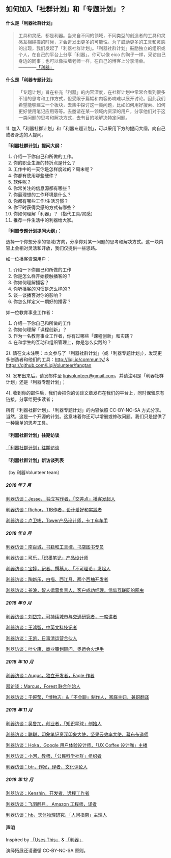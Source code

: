 ## 如何加入「社群计划」和「专题计划」？

#### 什么是「利器社群计划」

> 工具和灵感，都是利器。当来自不同的领域，不同类型的创造者的工具和灵感互相碰撞的时候，才会迸发出更多的可能性。为了鼓励更多的工具和灵感的出现，我们发起了「利器社群计划」。「利器社群计划」鼓励独立的组织或个人，在自己的平台上分享「利器」。你可以像 eico 的陶子一样，采访自己身边的同事；也可以像扶墙老师一样，在自己的博客上分享清单。 ————[「利器」](http://liqi.io/community/)

#### 什么是「利器专题计划」

> 「专题计划」旨在补充「利器」的内容深度，在社群计划中常常会看到很多不错的思考和工作方式，但受限于篇幅和内容影响难以展开讨论。因此我们希望能够建立一个板块，去集中探讨这一类问题，比如如何用好搜索、如何更好使用笔记应用等等。去邀请在某一领域内资深的用户，分享他们对于这一类问题的思考和解决方式，去有目的地解决特定问题。



1). 加入「利器社群计划」和「利器专题计划」，可以采用下方的提问大纲，向自己或者身边的人提问。


**「利器社群计划」提问大纲：**

1. 介绍一下你自己和所做的工作。
2. 你的职业生涯的转折点是什么？
3. 工作中的一天你是怎样度过的？周末呢？
4. 你都有使用哪些硬件？
5. 软件呢？
6. 你常关注的信息源都有哪些？
7. 你最理想的工作环境是什么？
8. 你都有哪些工作/生活习惯？
9. 你平时获得灵感的方式有哪些？
10. 你如何理解「利器」？（指代工具/灵感）
11. 推荐一件生活中的利器给大家。


**「利器专题计划提问大纲」：**

选择一个你想分享的领域/方向，分享你对某一问题的思考和解决方式。这一块内容上会相对灵活和开放，我们仅提供一些思路。

如一位播客资深用户：

1. 介绍一下你自己和所做的工作
2. 你是怎么样开始接触播客的？
3. 你如何理解播客？
4. 你听播客的习惯是怎么样的？
5. 谈一谈播客对你的影响？
6. 你怎么样定义一期好的播客？

如一位教育事业工作者：

1. 介绍一下你自己和所做的工作
2. 你如何理解「课程创新」？
3. 作为一名教育事业工作者，你有过哪些「课程创新」和实践？
4. 在和学生的互动和组织管理上，你是怎么实践的？


2). 请在文末注明：本文参与了「利器社群计划」（或「利器专题计划」），发现更多创造者和他们的工具：http://liqi.io/community/ & https://github.com/LiqiVolunteer/fangtan


3). 发布出来后，请发邮件至 liqivolunteer@gmail.com，并请注明是「利器社群计划」还是「利器专题计划」；


4). 收到你的邮件后，我们会把你的访谈文章发布在我们的平台上，同时保留原有链接，分享给更多读者；

所有「利器社群计划」、「利器专题计划」的内容依照 CC-BY-NC-SA 方式分享。当然，这是一个开源的计划。这意味着你还可以增删或修改问题。我们只是提供了一种简单的思考工具。



#### 「利器社群计划」往期访谈

[「利器社群计划」往期访谈](http://liqi.io/creators/)



#### 「利器社群计划」新访谈列表

（by 利器Volunteer team）

##### 2018 年 7 月

[利器访谈：Jesse， 独立写作者，「交差点」播客发起人](https://mp.weixin.qq.com/s/ZVe68N--TJ5H405pt8eZaA)

[利器访谈：Richor，TIB作者，设计爱好和实践者](https://mp.weixin.qq.com/s/CZ755EsIoJBNxqsx4I4q3w)

[利器访谈：卢卫彬，Tower产品设计师，卡丁车车手](https://mp.weixin.qq.com/s/61d3dsWYEvrSuiYS4k6bww)

##### 2018 年 8 月

[利器访谈：南百城，书籍和工具控，书店图书专员](https://mp.weixin.qq.com/s/oiNarcDftBCPLWoG9q2iFA)

[利器访谈：可乐，「识墨笔记」产品设计师](https://mp.weixin.qq.com/s/Kjw3MiGuE0MF3OLiPxmmdQ)

[利器访谈：宝婷，记者、撰稿人、「不可理论」发起人](https://mp.weixin.qq.com/s/2-iBT1ViuU8fVj89HEckYw)

[利器访谈：陶新乐，白描、西江月、两个西柚开发者](https://mp.weixin.qq.com/s/EED7OZcDSMs05I9SPlboZw)

[利器访谈：苍浪，智人运营负责人，客户成功经理，信仰互联网的网虫](https://mp.weixin.qq.com/s/B5Vbco42L_Zj5riyp43NNg)

##### 2018 年 9 月

[利器访谈：刘岱宗，可持续城市与交通研究者，一席讲者](https://mp.weixin.qq.com/s/60YzwYxEZaqc_7fRCLYyiQ)

[利器访谈：王鸿智，中英文科技记者](https://mp.weixin.qq.com/s/TcHCLSCJI1fT7xvVmW1Quw)

[利器访谈：王凯，日事清运营合伙人](https://mp.weixin.qq.com/s/Y-hvsF5qvCHhyjkXPPPW2A)

[利器访谈：叶少康，商业策划顾问，奥运会火炬手](https://mp.weixin.qq.com/s/HnHaa6R1xKJ6BNToTAXkyg)

##### 2018 年 10 月

[利器访谈：Augus，独立开发者，Eagle 作者](https://mp.weixin.qq.com/s/vFH5nc7gR7vzwlWs3O-9IQ)

[器访谈：Marcus，Forest 联合创始人](https://mp.weixin.qq.com/s/TLsUrSKGL2n5gSoQ9fZ5ZQ)

[利器访谈：于婉莹，「博物志」&「不会聊」制作人，家庭主妇，兼职翻译](https://mp.weixin.qq.com/s/2bqtZFvKTI1ZB_DAmHf-xg)

##### 2018 年 11 月

[利器访谈：吴鲁加，创业者，「知识星球」创始人](https://mp.weixin.qq.com/s/eTYstO5tCKER4VCAb5Rgmw)

[利器访谈：聪聪，印象笔记资深印象大使，坚果云效率大使，幕布布道师](https://mp.weixin.qq.com/s/qAIdY6Tg8_4O5xGMbV8K5w)

[利器访谈：Hoka，Google 用户体验设计师，「UX Coffee 设计咖」主播](https://mp.weixin.qq.com/s/K_w_tBuVIekrxjUH-G8soA)

[利器访谈：小河，教师，「公民科学社群」组织者](https://mp.weixin.qq.com/s/UyVwBGiKzxm2QofcorWz-w)

[利器访谈：btr，作家，译者，文化评论人](https://mp.weixin.qq.com/s/Gh8FSd5NaKDsze_EyjSwjQ)

##### 2018 年 12 月

[利器访谈：Kenshin，开发者，远程工作者](https://mp.weixin.qq.com/s/jp6CTcnpNMXLaIw7EKnx_A)

[利器访谈：飞羽醉月， Amazon 工程师，译者](https://mp.weixin.qq.com/s/5n9jb8HpuQRWb1lGf8ggyg)

[利器访谈：hb，天体物理研究，「人间指南」主理人]()



#### 声明

Inspired by [「Uses This」](https://usesthis.com/) & [「利器」](http://liqi.io/community/) 

演绎拓展还请遵循 CC-BY-NC-SA 原则。